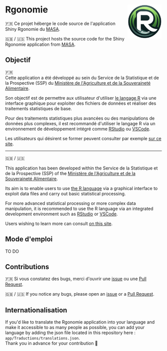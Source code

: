 Rgonomie <img src="app/www/logo_rgonomie_transparent.png" width=110 align="right"/>
======================================

:fr: Ce projet héberge le code source de l'application Shiny Rgonomie du [MASA](https://agreste.agriculture.gouv.fr/agreste-web/).  

:uk: / :us: This project hosts the source code for the Shiny Rgonomie application from [MASA](https://agreste.agriculture.gouv.fr/agreste-web/).

## Objectif

:fr:  
Cette application a été développé au sein du Service de la Statistique et de la Prospective (SSP) du [Ministère de l'Agriculture et de la Souveraineté Alimentaire](https://agriculture.gouv.fr/).

Son objectif est de permettre aux utilisateur d'utiliser [le langage R](https://www.r-project.org/) via une interface graphique pour exploiter des fichiers de données et réaliser des traitements statistiques de base.

Pour des traitements statistiques plus avancées ou des manipulations de données plus complexes, il est recommandé d'utiliser le langage R via un environnement de développement intégré comme [RStudio](https://posit.co/download/rstudio-desktop/) ou [VSCode](https://code.visualstudio.com/).

Les utilisateurs qui désirent se former peuvent consulter par exemple [sur ce site](https://ssm-agriculture.github.io/site-formations-R/). 

---------

:uk: / :us:  

This application has been developed within the Service de la Statistique et de la Prospective (SSP) of the [Ministère de l'Agriculture et de la Souveraineté Alimentaire](https://agriculture.gouv.fr/).

Its aim is to enable users to use [the R language](https://www.r-project.org/) via a graphical interface to exploit data files and carry out basic statistical processing.

For more advanced statistical processing or more complex data manipulation, it is recommended to use the R language via an integrated development environment such as [RStudio](https://posit.co/download/rstudio-desktop/) or [VSCode](https://code.visualstudio.com/).

Users wishing to learn more can consult [on this site](https://ssm-agriculture.github.io/site-formations-R/).

## Mode d'emploi

TO DO 

## Contributions

:fr: Si vous constatez des bugs, merci d'ouvrir une [issue](https://github.com/SSM-Agriculture/Rgonomie/issues) ou une [Pull Request](https://github.com/SSM-Agriculture/Rgonomie/pulls).

:uk: / :us:  If you notice any bugs, please open an [issue](https://github.com/SSM-Agriculture/Rgonomie/issues) or a [Pull Request](https://github.com/SSM-Agriculture/Rgonomie/pulls).

## Internationalisation

If you'd like to translate the Rgonomie application into your language and make it accessible to as many people as possible, you can add your language by adding the json file located in this repository here : `app/Traductions/translations.json`.  
Thank you in advance for your contribution :pray:
